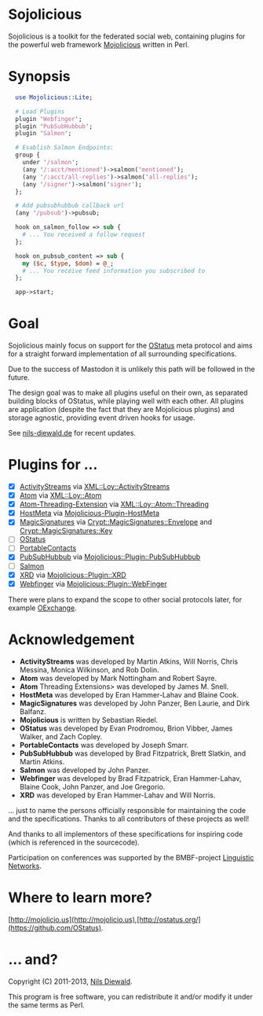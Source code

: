 # Sojolicious

Sojolicious is a toolkit for the federated social web, containing
plugins for the powerful web framework [Mojolicious](https://mojolicious.org/)
written in Perl.


# Synopsis

```perl
  use Mojolicious::Lite;

  # Load Plugins
  plugin 'Webfinger';
  plugin 'PubSubHubbub';
  plugin 'Salmon';

  # Esablish Salmon Endpoints:
  group {
    under '/salmon';
    (any '/:acct/mentioned')->salmon('mentioned');
    (any '/:acct/all-replies')->salmon('all-replies');
    (any '/signer')->salmon('signer');
  };

  # Add pubsubhubbub callback url
  (any '/pubsub')->pubsub;

  hook on_salmon_follow => sub {
    # ... You received a follow request
  };

  hook on_pubsub_content => sub {
    my ($c, $type, $dom) = @_;
    # ... You receive feed information you subscribed to
  };

  app->start;
```

# Goal

Sojolicious mainly focus on support for the
[OStatus](https://github.com/OStatus)
meta protocol and aims for a straight forward implementation of all
surrounding specifications.

Due to the success of Mastodon it is unlikely this path will be
followed in the future.

The design goal was to  make all plugins useful on their own,
as separated building blocks of OStatus, while playing well
with each other. All plugins are application (despite the fact
that they are Mojolicious plugins) and storage agnostic,
providing event driven hooks for usage.

See [nils-diewald.de](https://www.nils-diewald.de/development/sojolicious)
for recent updates.

# Plugins for ...

- [x] [ActivityStreams](http://activitystrea.ms/specs/atom/1.0/) via [XML::Loy::ActivityStreams](https://metacpan.org/pod/XML::Loy::ActivityStreams)
- [x] [Atom](https://www.ietf.org/rfc/rfc4287.txt) via [XML::Loy::Atom](https://metacpan.org/pod/XML::Loy::Atom)
- [x] [Atom-Threading-Extension](https://www.ietf.org/rfc/rfc4685.txt) via [XML::Loy::Atom::Threading](https://metacpan.org/pod/XML::Loy::Atom::Threading)
- [x] [HostMeta](http://tools.ietf.org/html/draft-hammer-hostmeta) via [Mojolicious-Plugin-HostMeta](https://metacpan.org/release/Mojolicious-Plugin-HostMeta)
- [x] [MagicSignatures](http://salmon-protocol.googlecode.com/svn/trunk/draft-panzer-magicsig-01.html) via [Crypt::MagicSignatures::Envelope](https://metacpan.org/release/Crypt-MagicSignatures-Envelope/) and [Crypt::MagicSignatures::Key](https://metacpan.org/release/Crypt-MagicSignatures-Key/)
- [ ] [OStatus](https://github.com/OStatus)
- [ ] [PortableContacts](http://portablecontacts.net/draft-spec.html)
- [x] [PubSubHubbub](https://github.com/pubsubhubbub) via [Mojolicious::Plugin::PubSubHubbub](https://metacpan.org/release/Mojolicious-Plugin-PubSubHubbub/)
- [ ] [Salmon](https://github.com/salmon-protocol)
- [x] [XRD](http://docs.oasis-open.org/xri/xrd/v1.0/xrd-1.0.html) via [Mojolicious::Plugin::XRD](https://metacpan.org/release/Mojolicious-Plugin-XRD)
- [x] [Webfinger](http://code.google.com/p/webfinger/wiki/WebFingerProtocol) via [Mojolicious::Plugin::WebFinger](https://metacpan.org/release/Mojolicious-Plugin-WebFinger)

There were plans to expand the scope to other social protocols later,
for example [OExchange](http://www.oexchange.org/spec/).

# Acknowledgement

- **ActivityStreams** was developed by Martin Atkins, Will Norris, Chris Messina, Monica Wilkinson, and Rob Dolin.
- **Atom** was developed by Mark Nottingham and Robert Sayre.
- **Atom** Threading Extensions> was developed by James M. Snell.
- **HostMeta** was developed by  Eran Hammer-Lahav and Blaine Cook.
- **MagicSignatures** was developed by John Panzer, Ben Laurie, and Dirk Balfanz.
- **Mojolicious** is written by Sebastian Riedel.
- **OStatus** was developed by Evan Prodromou, Brion Vibber, James Walker, and Zach Copley.
- **PortableContacts** was developed by Joseph Smarr.
- **PubSubHubbub** was developed by Brad Fitzpatrick, Brett Slatkin, and Martin Atkins.
- **Salmon** was developed by John Panzer.
- **Webfinger** was developed by Brad Fitzpatrick, Eran Hammer-Lahav, Blaine Cook, John Panzer, and Joe Gregorio.
- **XRD** was developed by Eran Hammer-Lahav and Will Norris.

... just to name the persons officially responsible for maintaining the code and the specifications.
Thanks to all contributors of these projects as well!

And thanks to all implementors of these specifications for inspiring code (which is referenced in the sourcecode).

Participation on conferences was supported by the BMBF-project [Linguistic Networks](http://project.linguistic-networks.net/).

# Where to learn more?

[http://mojolicio.us](http://mojolicio.us),[http://ostatus.org/](https://github.com/OStatus).

# ... and?

Copyright (C) 2011-2013, [Nils Diewald](https://www.nils-diewald.de/).

This program is free software, you can redistribute it
and/or modify it under the same terms as Perl.

